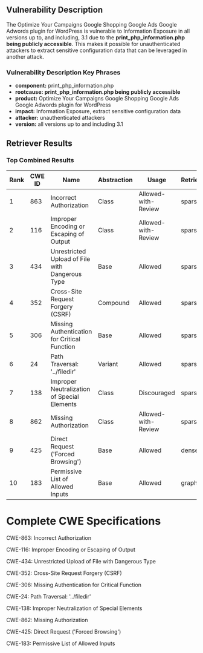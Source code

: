## Vulnerability Description
The Optimize Your Campaigns Google Shopping Google Ads Google Adwords plugin for WordPress is vulnerable to Information Exposure in all versions up to, and including, 3.1 due to the **print_php_information.php being publicly accessible**. This makes it possible for unauthenticated attackers to extract sensitive configuration data that can be leveraged in another attack.

### Vulnerability Description Key Phrases
- **component:** print_php_information.php
- **rootcause:** **print_php_information.php being publicly accessible**
- **product:** Optimize Your Campaigns Google Shopping Google Ads Google Adwords plugin for WordPress
- **impact:** Information Exposure, extract sensitive configuration data
- **attacker:** unauthenticated attackers
- **version:** all versions up to and including 3.1

## Retriever Results

### Top Combined Results

| Rank | CWE ID | Name | Abstraction | Usage  | Retrievers | Individual Scores |
|------|--------|------|-------------|-------|------------|-------------------|
| 1 | 863 | Incorrect Authorization | Class | Allowed-with-Review | sparse | 0.313 |
| 2 | 116 | Improper Encoding or Escaping of Output | Class | Allowed-with-Review | sparse | 0.308 |
| 3 | 434 | Unrestricted Upload of File with Dangerous Type | Base | Allowed | sparse | 0.306 |
| 4 | 352 | Cross-Site Request Forgery (CSRF) | Compound | Allowed | sparse | 0.306 |
| 5 | 306 | Missing Authentication for Critical Function | Base | Allowed | sparse | 0.304 |
| 6 | 24 | Path Traversal: '../filedir' | Variant | Allowed | sparse | 0.298 |
| 7 | 138 | Improper Neutralization of Special Elements | Class | Discouraged | sparse | 0.298 |
| 8 | 862 | Missing Authorization | Class | Allowed-with-Review | sparse | 0.293 |
| 9 | 425 | Direct Request ('Forced Browsing') | Base | Allowed | dense | 0.482 |
| 10 | 183 | Permissive List of Allowed Inputs | Base | Allowed | graph | 0.002 |



# Complete CWE Specifications

CWE-863: Incorrect Authorization

CWE-116: Improper Encoding or Escaping of Output

CWE-434: Unrestricted Upload of File with Dangerous Type

CWE-352: Cross-Site Request Forgery (CSRF)

CWE-306: Missing Authentication for Critical Function

CWE-24: Path Traversal: '../filedir'

CWE-138: Improper Neutralization of Special Elements

CWE-862: Missing Authorization

CWE-425: Direct Request ('Forced Browsing')

CWE-183: Permissive List of Allowed Inputs